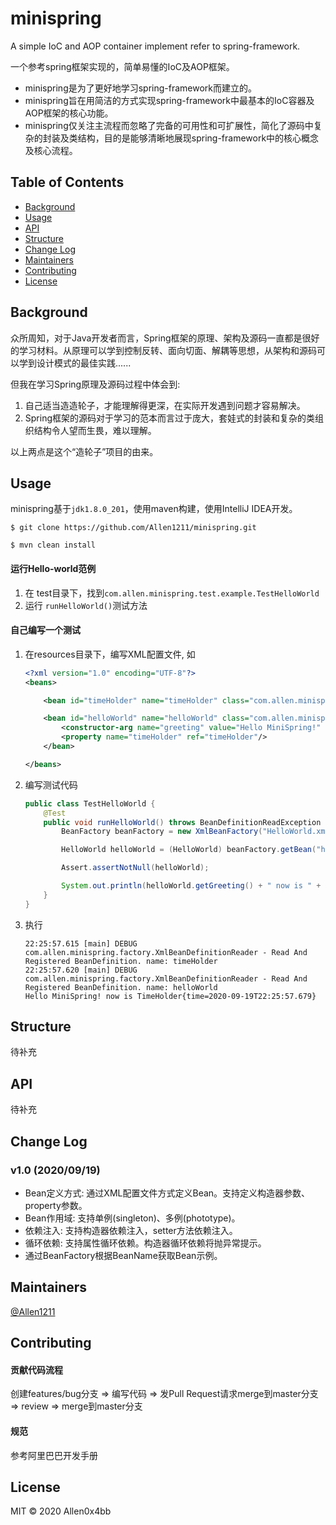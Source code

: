 # minispring


A simple IoC and AOP container implement refer to spring-framework.

一个参考spring框架实现的，简单易懂的IoC及AOP框架。


- minispring是为了更好地学习spring-framework而建立的。
- minispring旨在用简洁的方式实现spring-framework中最基本的IoC容器及AOP框架的核心功能。
- minispring仅关注主流程而忽略了完备的可用性和可扩展性，简化了源码中复杂的封装及类结构，目的是能够清晰地展现spring-framework中的核心概念及核心流程。

## Table of Contents

- [Background](#background)
- [Usage](#usage)
- [API](#api)
- [Structure](#structure)
- [Change Log](#change-log)
- [Maintainers](#maintainers)
- [Contributing](#contributing)
- [License](#license)

## Background
众所周知，对于Java开发者而言，Spring框架的原理、架构及源码一直都是很好的学习材料。从原理可以学到控制反转、面向切面、解耦等思想，从架构和源码可以学到设计模式的最佳实践......

但我在学习Spring原理及源码过程中体会到:
1. 自己适当造造轮子，才能理解得更深，在实际开发遇到问题才容易解决。 
2. Spring框架的源码对于学习的范本而言过于庞大，套娃式的封装和复杂的类组织结构令人望而生畏，难以理解。


以上两点是这个“造轮子”项目的由来。

## Usage
minispring基于`jdk1.8.0_201`，使用maven构建，使用IntelliJ IDEA开发。

``` shell
$ git clone https://github.com/Allen1211/minispring.git

$ mvn clean install
```

#### 运行Hello-world范例

1. 在 test目录下，找到`com.allen.minispring.test.example.TestHelloWorld`
2. 运行 `runHelloWorld()`测试方法

#### 自己编写一个测试

1. 在resources目录下，编写XML配置文件, 如 

    ```xml
    <?xml version="1.0" encoding="UTF-8"?>
    <beans>

        <bean id="timeHolder" name="timeHolder" class="com.allen.minispring.test.example.TimeHolder" scope="prototype"/>
    
        <bean id="helloWorld" name="helloWorld" class="com.allen.minispring.test.example.HelloWorld">
            <constructor-arg name="greeting" value="Hello MiniSpring!" class="java.lang.String"/>
            <property name="timeHolder" ref="timeHolder"/>
        </bean>

    </beans>
    ```
2. 编写测试代码

    ```java
    public class TestHelloWorld {
        @Test
        public void runHelloWorld() throws BeanDefinitionReadException {
            BeanFactory beanFactory = new XmlBeanFactory("HelloWorld.xml");

            HelloWorld helloWorld = (HelloWorld) beanFactory.getBean("helloWorld");

            Assert.assertNotNull(helloWorld);

            System.out.println(helloWorld.getGreeting() + " now is " + helloWorld.getTimeHolder());
        }
    }

    ```

3. 执行

    ``` shell
    22:25:57.615 [main] DEBUG com.allen.minispring.factory.XmlBeanDefinitionReader - Read And Registered BeanDefinition. name: timeHolder
    22:25:57.620 [main] DEBUG com.allen.minispring.factory.XmlBeanDefinitionReader - Read And Registered BeanDefinition. name: helloWorld
    Hello MiniSpring! now is TimeHolder{time=2020-09-19T22:25:57.679}
    ```

## Structure

待补充

## API

待补充

## Change Log

### v1.0 (2020/09/19)

- Bean定义方式: 通过XML配置文件方式定义Bean。支持定义构造器参数、property参数。
- Bean作用域: 支持单例(singleton)、多例(phototype)。
- 依赖注入: 支持构造器依赖注入，setter方法依赖注入。
- 循环依赖: 支持属性循环依赖。构造器循环依赖将抛异常提示。
- 通过BeanFactory根据BeanName获取Bean示例。


## Maintainers

[@Allen1211](https://github.com/Allen1211)

## Contributing

#### 贡献代码流程

创建features/bug分支 => 编写代码 => 发Pull Request请求merge到master分支 => review => merge到master分支

#### 规范

参考阿里巴巴开发手册

## License

MIT © 2020 Allen0x4bb
